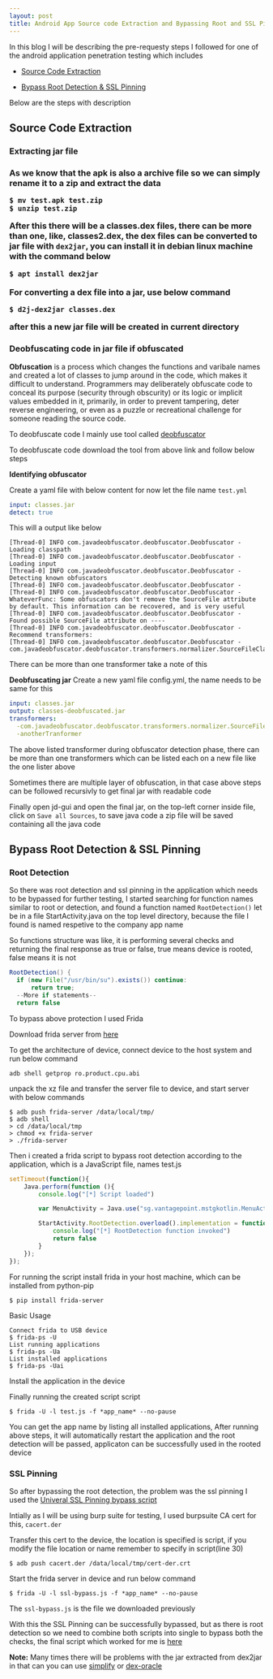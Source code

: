 ```yaml
---
layout: post
title: Android App Source code Extraction and Bypassing Root and SSL Pinning checks
---
```


In this blog I will be describing the pre-requesty steps I followed for one of the android application penetration testing<!--more--> which includes
 
 * [Source Code Extraction](https://github.com/vj0shii/vj0shii.github.io/blob/master/_posts/2020-6-29-android-app-testing-initial-steps.md#source-code-extraction)
 
 * [Bypass Root Detection & SSL Pinning](https://github.com/vj0shii/vj0shii.github.io/blob/master/_posts/2020-6-29-android-app-testing-initial-steps.md#bypass-root-detection--ssl-pinning)
 
 Below are the steps with description
 
 <h2>Source Code Extraction</h2>
 
 <h3>Extracting jar file<h3>
 
 As we know that the apk is also a archive file so we can simply rename it to a zip and extract the data
 
 ```
 $ mv test.apk test.zip
 $ unzip test.zip
 ```
 
 After this there will be a classes.dex files, there can be more than one, like, classes2.dex, the dex files can be converted to jar file with `dex2jar`, you can install it in debian linux machine with the command below
 
 ```bash
 $ apt install dex2jar
 ```
 
 For converting a dex file into a jar, use below command
 
 ```
 $ d2j-dex2jar classes.dex
 ```
 
 after this a new jar file will be created in current directory
 
 ### Deobfuscating code in jar file if obfuscated
 
**Obfuscation** is a process which changes the functions and varibale names and created a lot of classes to jump around in the code, which makes it difficult to understand. Programmers may deliberately obfuscate code to conceal its purpose (security through obscurity) or its logic or implicit values embedded in it, primarily, in order to prevent tampering, deter reverse engineering, or even as a puzzle or recreational challenge for someone reading the source code.

To deobfuscate code I mainly use tool called [deobfuscator](https://github.com/java-deobfuscator/deobfuscator/releases/download/1.0/deobfuscator.jar)

To deobfuscate code download the tool from above link and follow below steps

**Identifying obfuscator**

Create a yaml file with below content for now let the file name `test.yml`

```yaml
input: classes.jar
detect: true
```

This will a output like below

```
[Thread-0] INFO com.javadeobfuscator.deobfuscator.Deobfuscator - Loading classpath
[Thread-0] INFO com.javadeobfuscator.deobfuscator.Deobfuscator - Loading input
[Thread-0] INFO com.javadeobfuscator.deobfuscator.Deobfuscator - Detecting known obfuscators
[Thread-0] INFO com.javadeobfuscator.deobfuscator.Deobfuscator - 
[Thread-0] INFO com.javadeobfuscator.deobfuscator.Deobfuscator - WhateverFunc: Some obfuscators don't remove the SourceFile attribute by default. This information can be recovered, and is very useful
[Thread-0] INFO com.javadeobfuscator.deobfuscator.Deobfuscator - 	Found possible SourceFile attribute on ----
[Thread-0] INFO com.javadeobfuscator.deobfuscator.Deobfuscator - Recommend transformers:
[Thread-0] INFO com.javadeobfuscator.deobfuscator.Deobfuscator - 	com.javadeobfuscator.deobfuscator.transformers.normalizer.SourceFileClassNormalizer
```

There can be more than one transformer take a note of this

**Deobfuscating jar**
Create a new yaml file config.yml, the name needs to be same for this

```yaml
input: classes.jar
output: classes-deobfuscated.jar
transformers:
  -com.javadeobfuscator.deobfuscator.transformers.normalizer.SourceFileClassNormalizer
  -anotherTranformer
```

The above listed transformer during obfuscator detection phase, there can be more than one transformers which can be listed each on a new file like the one lister above

Sometimes there are multiple layer of obfuscation, in that case above steps can be followed recursivly to get final jar with readable code

Finally open jd-gui and open the final jar, on the top-left corner inside file, click on `Save all Sources`, to save java code a zip file will be saved containing all the java code

## Bypass Root Detection & SSL Pinning

### Root Detection
So there was root detection and ssl pinning in the application which needs to be bypassed for further testing, I started searching for function names similar to root or detection, and found a function named `RootDetection()` let be in a file StartActivity.java on the top level directory, because the file I found is named respetive to the company app name

So functions structure was like, it is performing several checks and returning the final response as true or false, true means device is rooted, false means it is not

```java
RootDetection() {
  if (new File("/usr/bin/su").exists()) continue:
      return true;
  --More if statements--
  return false
```

To bypass above protection I used Frida

Download frida server from [here](https://github.com/frida/frida/releases/)

To get the architecture of device, connect device to the host system and run below command

```
adb shell getprop ro.product.cpu.abi
```

unpack the xz file and transfer the server file to device, and start server with below commands

```
$ adb push frida-server /data/local/tmp/
$ adb shell
> cd /data/local/tmp
> chmod +x frida-server
> ./frida-server
```

Then i created a frida script to bypass root detection according to the application, which is a JavaScript file, names test.js

```javascript
setTimeout(function(){
	Java.perform(function (){
		console.log("[*] Script loaded")

		var MenuActivity = Java.use("sg.vantagepoint.mstgkotlin.MenuActivity")

		StartActivity.RootDetection.overload().implementation = function() {
			console.log("[*] RootDetection function invoked")
			return false
		}
	});
});
```

For running the script install frida in your host machine, which can be installed from python-pip

```
$ pip install frida-server
```

Basic Usage

```
Connect frida to USB device
$ frida-ps -U
List running applications
$ frida-ps -Ua
List installed applications
$ frida-ps -Uai
```

Install the application in the device

Finally running the created script script

```
$ frida -U -l test.js -f *app_name* --no-pause 
```

You can get the app name by listing all installed applications, After running above steps, it will automatically restart the application and the root detection will be passed, applicaton can be successfully used in the rooted device

### SSL Pinning

So after bypassing the root detection, the problem was the ssl pinning I used the [Univeral SSL Pinning bypass script](https://codeshare.frida.re/@pcipolloni/universal-android-ssl-pinning-bypass-with-frida/)

Intially as I will be using burp suite for testing, I used burpsuite CA cert for this, `cacert.der`

Transfer this cert to the device, the location is specified is script, if you modify the file location or name remember to specify in script(line 30)

```
$ adb push cacert.der /data/local/tmp/cert-der.crt
```

Start the frida server in device and run below command

```
$ frida -U -l ssl-bypass.js -f *app_name* --no-pause 
```

The `ssl-bypass.js` is the file we downloaded previously

With this the SSL Pinning can be successfully bypassed, but as there is root detection so we need to combine both scripts into single to bypass both the checks, the final script which worked for me is [here](https://gist.github.com/vj0shii/1572f568e883e2fbfcb172e4f4bdf892)



**Note:** Many times there will be problems with the jar extracted from dex2jar in that can you can use [simplify](https://github.com/CalebFenton/simplify) or [dex-oracle](https://github.com/CalebFenton/dex-oracle)
